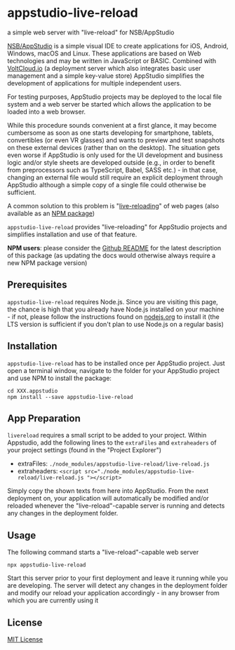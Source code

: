 # appstudio-live-reload #

a simple web server with "live-reload" for NSB/AppStudio

[NSB/AppStudio](https://www.nsbasic.com/) is a simple visual IDE to create applications for iOS, Android, Windows, macOS and Linux. These applications are based on Web technologies and may be written in JavaScript or BASIC. Combined with [VoltCloud.io](https://voltcloud.io/) (a deployment server which also integrates basic user management and a simple key-value store) AppStudio simplifies the development of applications for multiple independent users.

For testing purposes, AppStudio projects may be deployed to the local file system and a web server be started which allows the application to be loaded into a web browser.

While this procedure sounds convenient at a first glance, it may become cumbersome as soon as one starts developing for smartphone, tablets, convertibles (or even VR glasses) and wants to preview and test snapshots on these external devices (rather than on the desktop). The situation gets even worse if AppStudio is only used for the UI development and business logic and/or style sheets are developed outside (e.g., in order to benefit from preprocessors such as TypeScript, Babel, SASS etc.) - in that case, changing an external file would still require an explicit deployment through AppStudio although a simple copy of a single file could otherwise be sufficient.

A common solution to this problem is "[live-reloading](http://livereload.com/)" of web pages (also available as an [NPM package](https://www.npmjs.com/package/livereload))

`appstudio-live-reload` provides "live-reloading" for AppStudio projects and simplifies installation and use of that feature.

**NPM users**: please consider the [Github README](https://github.com/rozek/appstudio-live-reload/blob/main/README.md) for the latest description of this package (as updating the docs would otherwise always require a new NPM package version)

## Prerequisites ##

`appstudio-live-reload` requires Node.js. Since you are visiting this page, the chance is high that you already have Node.js installed on your machine - if not, please follow the instructions found on [nodejs.org](https://nodejs.org/) to install it (the LTS version is sufficient if you don't plan to use Node.js on a regular basis)

## Installation ##

`appstudio-live-reload` has to be installed once per AppStudio project. Just open a terminal window, navigate to the folder for your AppStudio project and use NPM to install the package:

```
cd XXX.appstudio
npm install --save appstudio-live-reload
```

## App Preparation ##

`livereload` requires a small script to be added to your project. Within Appstudio, add the following lines to the `extraFiles` and `extraheaders` of your project settings (found in the "Project Explorer")

* extraFiles: `./node_modules/appstudio-live-reload/live-reload.js`
* extraheaders: `<script src="./node_modules/appstudio-live-reload/live-reload.js "></script>`

Simply copy the shown texts from here into AppStudio. From the next deployment on, your application will automatically be modified and/or reloaded whenever the "live-reload"-capable server is running and detects any changes in the deployment folder.

## Usage ##

The following command starts a "live-reload"-capable web server

```
npx appstudio-live-reload
```

Start this server prior to your first deployment and leave it running while you are developing. The server will detect any changes in the deployment folder and modify our reload your application accordingly - in any browser from which you are currently using it

## License ##

[MIT License](LICENSE.md)
